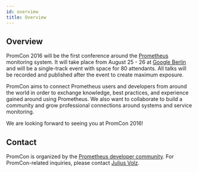```yaml
---
id: overview
title: Overview
---
```


## Overview

PromCon 2016 will be the first conference around the
[Prometheus](https://prometheus.io/) monitoring system. It will take
place from August 25 - 26 at [Google Berlin](https://goo.gl/maps/a9cCmgbsq7L2)
and will be a single-track event with space for 80 attendants. All talks will
be recorded and published after the event to create maximum exposure.

PromCon aims to connect Prometheus users and developers from around the world
in order to exchange knowledge, best practices, and experience gained around
using Prometheus. We also want to collaborate to build a community and grow
professional connections around systems and service monitoring.

We are looking forward to seeing you at PromCon 2016!

## Contact

PromCon is organized by the [Prometheus developer
community](https://prometheus.io/community/). For PromCon-related inquiries,
please contact [Julius Volz](mailto:julius.volz@gmail.com).
